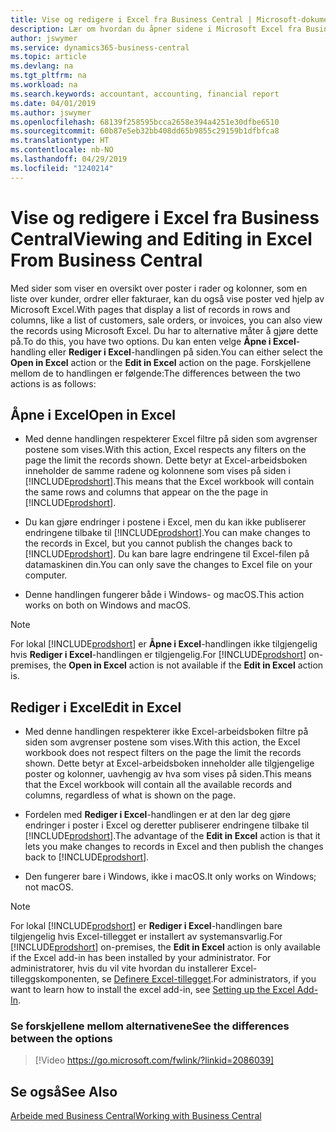 ```yaml
---
title: Vise og redigere i Excel fra Business Central | Microsoft-dokumenter
description: Lær om hvordan du åpner sidene i Microsoft Excel fra Business Central for bedre dataanalyser.
author: jswymer
ms.service: dynamics365-business-central
ms.topic: article
ms.devlang: na
ms.tgt_pltfrm: na
ms.workload: na
ms.search.keywords: accountant, accounting, financial report
ms.date: 04/01/2019
ms.author: jswymer
ms.openlocfilehash: 68139f258595bcca2658e394a4251e30dfbe6510
ms.sourcegitcommit: 60b87e5eb32bb408dd65b9855c29159b1dfbfca8
ms.translationtype: HT
ms.contentlocale: nb-NO
ms.lasthandoff: 04/29/2019
ms.locfileid: "1240214"
---
```

# <a name="viewing-and-editing-in-excel-from-business-central"></a><span data-ttu-id="4318a-103">Vise og redigere i Excel fra Business Central</span><span class="sxs-lookup"><span data-stu-id="4318a-103">Viewing and Editing in Excel From Business Central</span></span> 

<span data-ttu-id="4318a-104">Med sider som viser en oversikt over poster i rader og kolonner, som en liste over kunder, ordrer eller fakturaer, kan du også vise poster ved hjelp av Microsoft Excel.</span><span class="sxs-lookup"><span data-stu-id="4318a-104">With pages that display a list of records in rows and columns, like a list of customers, sale orders, or invoices, you can also view the records using Microsoft Excel.</span></span> <span data-ttu-id="4318a-105">Du har to alternative måter å gjøre dette på.</span><span class="sxs-lookup"><span data-stu-id="4318a-105">To do this, you have two options.</span></span> <span data-ttu-id="4318a-106">Du kan enten velge **Åpne i Excel**-handling eller **Rediger i Excel**-handlingen på siden.</span><span class="sxs-lookup"><span data-stu-id="4318a-106">You can either select the **Open in Excel** action or the **Edit in Excel** action on the page.</span></span> <span data-ttu-id="4318a-107">Forskjellene mellom de to handlingen er følgende:</span><span class="sxs-lookup"><span data-stu-id="4318a-107">The differences between the two actions is as follows:</span></span>  

## <a name="open-in-excel"></a><span data-ttu-id="4318a-108">Åpne i Excel</span><span class="sxs-lookup"><span data-stu-id="4318a-108">Open in Excel</span></span>

-    <span data-ttu-id="4318a-109">Med denne handlingen respekterer Excel filtre på siden som avgrenser postene som vises.</span><span class="sxs-lookup"><span data-stu-id="4318a-109">With this action, Excel respects any filters on the page the limit the records shown.</span></span> <span data-ttu-id="4318a-110">Dette betyr at Excel-arbeidsboken inneholder de samme radene og kolonnene som vises på siden i [!INCLUDE[prodshort](includes/prodshort.md)].</span><span class="sxs-lookup"><span data-stu-id="4318a-110">This means that the Excel workbook will contain the same rows and columns that appear on the the page in [!INCLUDE[prodshort](includes/prodshort.md)].</span></span>

-    <span data-ttu-id="4318a-111">Du kan gjøre endringer i postene i Excel, men du kan ikke publiserer endringene tilbake til [!INCLUDE[prodshort](includes/prodshort.md)].</span><span class="sxs-lookup"><span data-stu-id="4318a-111">You can make changes to the records in Excel, but you cannot publish the changes back to [!INCLUDE[prodshort](includes/prodshort.md)].</span></span> <span data-ttu-id="4318a-112">Du kan bare lagre endringene til Excel-filen på datamaskinen din.</span><span class="sxs-lookup"><span data-stu-id="4318a-112">You can only save the changes to Excel file on your computer.</span></span> 

-    <span data-ttu-id="4318a-113">Denne handlingen fungerer både i Windows- og macOS.</span><span class="sxs-lookup"><span data-stu-id="4318a-113">This action works on both on Windows and macOS.</span></span> 

>[!NOTE]
><span data-ttu-id="4318a-114">For lokal [!INCLUDE[prodshort](includes/prodshort.md)] er **Åpne i Excel**-handlingen ikke tilgjengelig hvis **Rediger i Excel**-handlingen er tilgjengelig.</span><span class="sxs-lookup"><span data-stu-id="4318a-114">For [!INCLUDE[prodshort](includes/prodshort.md)] on-premises, the **Open in Excel** action is not available if the **Edit in Excel** action is.</span></span>

## <a name="edit-in-excel"></a><span data-ttu-id="4318a-115">Rediger i Excel</span><span class="sxs-lookup"><span data-stu-id="4318a-115">Edit in Excel</span></span>

-    <span data-ttu-id="4318a-116">Med denne handlingen respekterer ikke Excel-arbeidsboken filtre på siden som avgrenser postene som vises.</span><span class="sxs-lookup"><span data-stu-id="4318a-116">With this action, the Excel workbook does not respect filters on the page the limit the records shown.</span></span> <span data-ttu-id="4318a-117">Dette betyr at Excel-arbeidsboken inneholder alle tilgjengelige poster og kolonner, uavhengig av hva som vises på siden.</span><span class="sxs-lookup"><span data-stu-id="4318a-117">This means that the Excel workbook will contain all the available records and columns, regardless of what is shown on the page.</span></span> 

-    <span data-ttu-id="4318a-118">Fordelen med **Rediger i Excel**-handlingen er at den lar deg gjøre endringer i poster i Excel og deretter publiserer endringene tilbake til [!INCLUDE[prodshort](includes/prodshort.md)].</span><span class="sxs-lookup"><span data-stu-id="4318a-118">The advantage of the **Edit in Excel** action is that it lets you make changes to records in Excel and then publish the changes back to [!INCLUDE[prodshort](includes/prodshort.md)].</span></span>

-    <span data-ttu-id="4318a-119">Den fungerer bare i Windows, ikke i macOS.</span><span class="sxs-lookup"><span data-stu-id="4318a-119">It only works on Windows; not macOS.</span></span>

>[!NOTE]
><span data-ttu-id="4318a-120">For lokal [!INCLUDE[prodshort](includes/prodshort.md)] er **Rediger i Excel**-handlingen bare tilgjengelig hvis Excel-tillegget er installert av systemansvarlig.</span><span class="sxs-lookup"><span data-stu-id="4318a-120">For [!INCLUDE[prodshort](includes/prodshort.md)] on-premises, the **Edit in Excel** action is only available if the Excel add-in has been installed by your administrator.</span></span> <span data-ttu-id="4318a-121">For administratorer, hvis du vil vite hvordan du installerer Excel-tilleggskomponenten, se [Definere Excel-tillegget](https://docs.microsoft.com/en-us/dynamics365/business-central/dev-itpro/administration/configuring-excel-addin).</span><span class="sxs-lookup"><span data-stu-id="4318a-121">For administrators, if you want to learn how to install the excel add-in, see [Setting up the Excel Add-In](https://docs.microsoft.com/en-us/dynamics365/business-central/dev-itpro/administration/configuring-excel-addin).</span></span>

### <a name="see-the-differences-between-the-options"></a><span data-ttu-id="4318a-122">Se forskjellene mellom alternativene</span><span class="sxs-lookup"><span data-stu-id="4318a-122">See the differences between the options</span></span> 
> [!Video https://go.microsoft.com/fwlink/?linkid=2086039]

## <a name="see-also"></a><span data-ttu-id="4318a-123">Se også</span><span class="sxs-lookup"><span data-stu-id="4318a-123">See Also</span></span>
[<span data-ttu-id="4318a-124">Arbeide med Business Central</span><span class="sxs-lookup"><span data-stu-id="4318a-124">Working with Business Central</span></span>](ui-work-product.md)  
